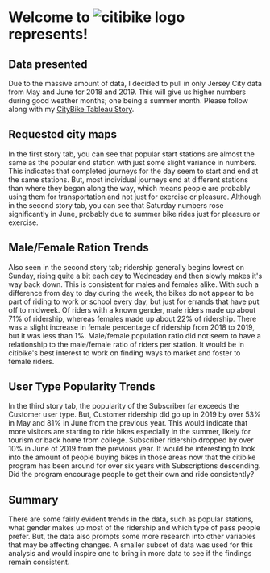# Welcome to ![citibike logo](https://github.com/rneitzey/rneitzey/blob/master/citibike.jpg) represents!

## Data presented
Due to the massive amount of data, I decided to pull in only Jersey City data from May and June for 2018 and 2019. This will give us higher numbers during good weather months; one being a summer month. Please follow along with my [CityBike Tableau Story](https://public.tableau.com/profile/regina.neitzey#!/vizhome/CityBike_15846743652260/20182019fromMayJune-JerseyCitydata). 

## Requested city maps
In the first story tab, you can see that popular start stations are almost the same as the popular end station with just some slight variance in numbers. This indicates that completed journeys for the day seem to start and end at the same stations.  But, most individual journeys end at different stations than where they began along the way, which means people are probably using them for transportation and not just for exercise or pleasure. Although in the second story tab, you can see that Saturday numbers rose significantly in June, probably due to summer bike rides just for pleasure or exercise. 

## Male/Female Ration Trends
Also seen in the second story tab; ridership generally begins lowest on Sunday, rising quite a bit each day to Wednesday and then slowly makes it's way back down. This is consistent for males and females alike. With such a difference from day to day during the week, the bikes do not appear to be part of riding to work or school every day, but just for errands that have put off to midweek. Of riders with a known gender, male riders made up about 71% of ridership, whereas females made up about 22% of ridership. There was a slight increase in female percentage of ridership from 2018 to 2019, but it was less than 1%. Male/female population ratio did not seem to have a relationship to the male/female ratio of riders per station. It would be in citibike's best interest to work on finding ways to market and foster to female riders. 

## User Type Popularity Trends
In the third story tab, the popularity of the Subscriber far exceeds the Customer user type. But, Customer ridership did go up in 2019 by over 53% in May and 81% in June from the previous year. This would indicate that more visitors are starting to ride bikes especially in the summer, likely for tourism or back home from college. Subscriber ridership dropped by over 10% in June of 2019 from the previous year. It would be interesting to look into the amount of people buying bikes in those areas now that the citibike program has been around for over six years with Subscriptions descending. Did the program encourage people to get their own and ride consistently? 

## Summary
There are some fairly evident trends in the data, such as popular stations, what gender makes up most of the ridership and which type of pass people prefer. But, the data also prompts some more research into other variables that may be affecting changes. A smaller subset of data was used for this analysis and would inspire one to bring in more data to see if the findings remain consistent. 
